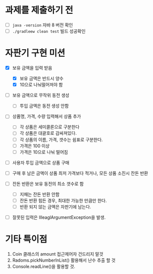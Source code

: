 # 과제를 제출하기 전

- [ ] `java -version` 자바 8 버전 확인
- [ ] `./gradleew clean test` 빌드 성공확인

# 자판기 구현 미션

- [x] 보유 금액을 입력 받음
  - [x] 보유 금액은 반드시 양수
  - [x] 10으로 나눠떨어져야 함
  
- [ ] 보유 금액으로 무작위 동전 생성
  - [ ] 투입 금액은 동전 생성 안함
- [ ] 상품명, 가격, 수량 입력해서 상품 추가
  - [ ] 각 상품은 세미콜론으로 구분한다
  - [ ] 각 상품은 대괄호로 감싸져있다.
  - [ ] 각 상품의 이름, 가격, 갯수는 쉼표로 구분한다.
  - [ ] 가격은 100 이상
  - [ ] 가격은 10으로 나눠 떨어짐
- [ ] 사용자 투입 금액으로 상품 구매
- [ ] 구매 후 남은 금액이 상품 최저 가격보다 적거나, 모든 상품 소진시 잔돈 반환
- [ ] 잔돈 반환은 보유 동전의 최소 갯수로 함
  - [ ] 지패는 잔돈 반환 안함
  - [ ] 잔돈 반환 힘든 경우, 최대한 가능한 만큼만 한다.
  - [ ] 반환 되지 않는 금액은 자판기에 남는다.
- [ ] 잘못된 입력은 IlleaglArgumentException을 발생.



# 기타 특이점

1. Coin 클래스의 amount 접근제어자 건드리지 말것
2. Radoms.pickNumberInList() 활용해서 난수 추출 할 것
3. Console.readLine()을 활용할 것.
